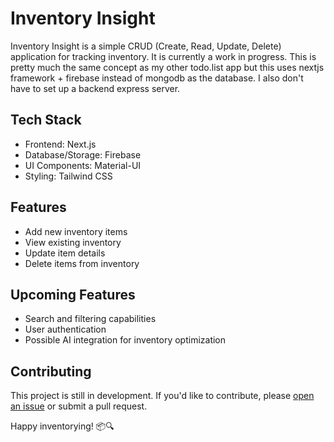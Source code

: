 # Inventory Insight

Inventory Insight is a simple CRUD (Create, Read, Update, Delete) application for tracking inventory. It is currently a work in progress.
This is pretty much the same concept as my other todo.list app but this uses nextjs framework + firebase instead of mongodb as the database. I also don't have to set up a backend express server. 

## Tech Stack

- Frontend: Next.js
- Database/Storage: Firebase
- UI Components: Material-UI
- Styling: Tailwind CSS

## Features

- Add new inventory items
- View existing inventory
- Update item details
- Delete items from inventory

## Upcoming Features

- Search and filtering capabilities
- User authentication
- Possible AI integration for inventory optimization

## Contributing

This project is still in development. If you'd like to contribute, please [open an issue](link-to-issues) or submit a pull request.

Happy inventorying! 📦🔍
